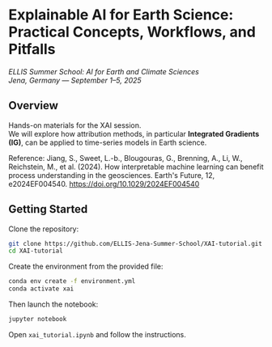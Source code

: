 # Explainable AI for Earth Science: Practical Concepts, Workflows, and Pitfalls

*ELLIS Summer School: AI for Earth and Climate Sciences*  
*Jena, Germany — September 1–5, 2025*


## Overview
Hands-on materials for the XAI session.  
We will explore how attribution methods, in particular **Integrated Gradients (IG)**, can be applied to time-series models in Earth science.

Reference:
Jiang, S., Sweet, L.-b., Blougouras, G., Brenning, A., Li, W., Reichstein, M., et al. (2024). How interpretable machine learning can benefit process understanding in the geosciences. Earth's Future, 12, e2024EF004540. https://doi.org/10.1029/2024EF004540

## Getting Started
Clone the repository:

```bash
git clone https://github.com/ELLIS-Jena-Summer-School/XAI-tutorial.git
cd XAI-tutorial
```

Create the environment from the provided file:

```bash
conda env create -f environment.yml
conda activate xai
```

Then launch the notebook:
```bash
jupyter notebook
```

Open `xai_tutorial.ipynb` and follow the instructions.
